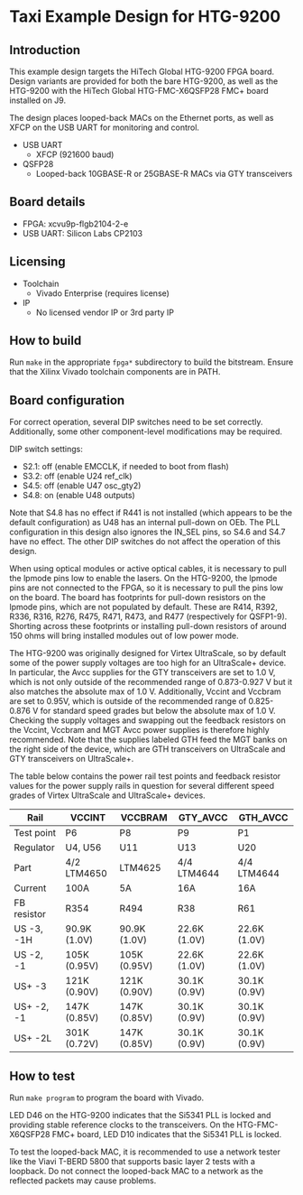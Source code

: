 # Taxi Example Design for HTG-9200

## Introduction

This example design targets the HiTech Global HTG-9200 FPGA board.  Design variants are provided for both the bare HTG-9200, as well as the HTG-9200 with the HiTech Global HTG-FMC-X6QSFP28 FMC+ board installed on J9.

The design places looped-back MACs on the Ethernet ports, as well as XFCP on the USB UART for monitoring and control.

*  USB UART
    *  XFCP (921600 baud)
*  QSFP28
    *  Looped-back 10GBASE-R or 25GBASE-R MACs via GTY transceivers

## Board details

*  FPGA: xcvu9p-flgb2104-2-e
*  USB UART: Silicon Labs CP2103

## Licensing

*  Toolchain
    *  Vivado Enterprise (requires license)
*  IP
    *  No licensed vendor IP or 3rd party IP

## How to build

Run `make` in the appropriate `fpga*` subdirectory to build the bitstream.  Ensure that the Xilinx Vivado toolchain components are in PATH.

## Board configuration

For correct operation, several DIP switches need to be set correctly.  Additionally, some other component-level modifications may be required.

DIP switch settings:

* S2.1: off (enable EMCCLK, if needed to boot from flash)
* S3.2: off (enable U24 ref_clk)
* S4.5: off (enable U47 osc_gty2)
* S4.8: on  (enable U48 outputs)

Note that S4.8 has no effect if R441 is not installed (which appears to be the default configuration) as U48 has an internal pull-down on OEb.  The PLL configuration in this design also ignores the IN_SEL pins, so S4.6 and S4.7 have no effect.  The other DIP switches do not affect the operation of this design.

When using optical modules or active optical cables, it is necessary to pull the lpmode pins low to enable the lasers.  On the HTG-9200, the lpmode pins are not connected to the FPGA, so it is necessary to pull the pins low on the board.  The board has footprints for pull-down resistors on the lpmode pins, which are not populated by default.   These are R414, R392, R336, R316, R276, R475, R471, R473, and R477 (respectively for QSFP1-9).  Shorting across these footprints or installing pull-down resistors of around 150 ohms will bring installed modules out of low power mode.

The HTG-9200 was originally designed for Virtex UltraScale, so by default some of the power supply voltages are too high for an UltraScale+ device.  In particular, the Avcc supplies for the GTY transceivers are set to 1.0 V, which is not only outside of the recommended range of 0.873-0.927 V but it also matches the absolute max of 1.0 V.  Additionally, Vccint and Vccbram are set to 0.95V, which is outside of the recommended range of 0.825-0.876 V for standard speed grades but below the absolute max of 1.0 V.  Checking the supply voltages and swapping out the feedback resistors on the Vccint, Vccbram and MGT Avcc power supplies is therefore highly recommended.  Note that the supplies labeled GTH feed the MGT banks on the right side of the device, which are GTH transceivers on UltraScale and GTY transceivers on UltraScale+.

The table below contains the power rail test points and feedback resistor values for the power supply rails in question for several different speed grades of Virtex UltraScale and UltraScale+ devices.

| Rail        | VCCINT       | VCCBRAM      | GTY_AVCC     | GTH_AVCC     |
| ----------- | ------------ | ------------ | ------------ | ------------ |
| Test point  | P6           | P8           | P9           | P1           |
| Regulator   | U4, U56      | U11          | U13          | U20          |
| Part        | 4/2 LTM4650  | LTM4625      | 4/4 LTM4644  | 4/4 LTM4644  |
| Current     | 100A         | 5A           | 16A          | 16A          |
| FB resistor | R354         | R494         | R38          | R61          |
| US -3, -1H  | 90.9K (1.0V) | 90.9K (1.0V) | 22.6K (1.0V) | 22.6K (1.0V) |
| US -2, -1   | 105K (0.95V) | 105K (0.95V) | 22.6K (1.0V) | 22.6K (1.0V) |
| US+ -3      | 121K (0.90V) | 121K (0.90V) | 30.1K (0.9V) | 30.1K (0.9V) |
| US+ -2, -1  | 147K (0.85V) | 147K (0.85V) | 30.1K (0.9V) | 30.1K (0.9V) |
| US+ -2L     | 301K (0.72V) | 147K (0.85V) | 30.1K (0.9V) | 30.1K (0.9V) |

## How to test

Run `make program` to program the board with Vivado.

LED D46 on the HTG-9200 indicates that the Si5341 PLL is locked and providing stable reference clocks to the transceivers.  On the HTG-FMC-X6QSFP28 FMC+ board, LED D10 indicates that the Si5341 PLL is locked.

To test the looped-back MAC, it is recommended to use a network tester like the Viavi T-BERD 5800 that supports basic layer 2 tests with a loopback.  Do not connect the looped-back MAC to a network as the reflected packets may cause problems.
